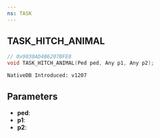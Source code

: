 ```yaml
---
ns: TASK
---
```

## TASK_HITCH_ANIMAL

```c
// 0x9030AD4B6207BFE8
void TASK_HITCH_ANIMAL(Ped ped, Any p1, Any p2);
```

```
NativeDB Introduced: v1207
```

## Parameters
* **ped**:
* **p1**:
* **p2**:
